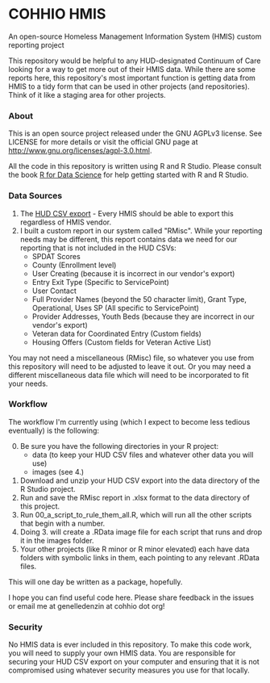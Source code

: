 # COHHIO HMIS

An open-source Homeless Management Information System (HMIS) custom reporting project

This repository would be helpful to any HUD-designated Continuum of Care looking for a way to get more out of their HMIS data. While there are some reports here, this repository's most important function is getting data from HMIS to a tidy form that can be used in other projects (and repositories). Think of it like a staging area for other projects.

### About

This is an open source project released under the GNU AGPLv3 license. See LICENSE for more details or visit the official GNU page at http://www.gnu.org/licenses/agpl-3.0.html.

All the code in this repository is written using R and R Studio. Please consult the book [R for Data Science](https://r4ds.had.co.nz/) for help getting started with R and R Studio.

### Data Sources

1. The [HUD CSV export](https://hudhdx.info/Resources/Vendors/5_1_2/HMISCSVSpecifications6_12.pdf) - Every HMIS should be able to export this regardless of HMIS vendor.
2. I built a custom report in our system called "RMisc". While your reporting needs may be different, this report contains data we need for our reporting that is not included in the HUD CSVs:
   * SPDAT Scores
   * County (Enrollment level)
   * User Creating (because it is incorrect in our vendor's export)
   * Entry Exit Type (Specific to ServicePoint)
   * User Contact 
   * Full Provider Names (beyond the 50 character limit), Grant Type, Operational, Uses SP (All specific to ServicePoint)
   * Provider Addresses, Youth Beds (because they are incorrect in our vendor's export)
   * Veteran data for Coordinated Entry (Custom fields)
   * Housing Offers (Custom fields for Veteran Active List)

You may not need a miscellaneous (RMisc) file, so whatever you use from this repository will need to be adjusted to leave it out. Or you may need a different miscellaneous data file which will need to be incorporated to fit your needs.

### Workflow

The workflow I'm currently using (which I expect to become less tedious eventually) is the following:

0. Be sure you have the following directories in your R project:
   * data (to keep your HUD CSV files and whatever other data you will use)
   * images (see 4.)
1. Download and unzip your HUD CSV export into the data directory of the R Studio project.
2. Run and save the RMisc report in .xlsx format to the data directory of this project.
3. Run 00_a_script_to_rule_them_all.R, which will run all the other scripts that begin with a number. 
4. Doing 3. will create a .RData image file for each script that runs and drop it in the images folder.
5. Your other projects (like R minor or R minor elevated) each have data folders with symbolic links in them, each pointing to any relevant .RData files.

This will one day be written as a package, hopefully.

I hope you can find useful code here. Please share feedback in the issues or email me at genelledenzin at cohhio dot org! 

### Security

No HMIS data is ever included in this repository. To make this code work, you will need to supply your own HMIS data. You are responsible for securing your HUD CSV export on your computer and ensuring that it is not compromised using whatever security measures you use for that locally.



